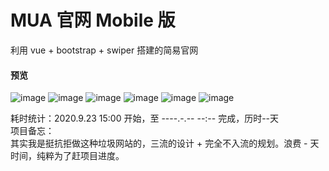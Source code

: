 # MUA 官网 Mobile 版
利用 vue + bootstrap + swiper 搭建的简易官网

#### 预览
![image](https://github.com/vc0754/mua_website_mobile/blob/master/previews/01.jpg)
![image](https://github.com/vc0754/mua_website_mobile/blob/master/previews/02.jpg)
![image](https://github.com/vc0754/mua_website_mobile/blob/master/previews/03.jpg)
![image](https://github.com/vc0754/mua_website_mobile/blob/master/previews/04.jpg)
![image](https://github.com/vc0754/mua_website_mobile/blob/master/previews/05.jpg)
![image](https://github.com/vc0754/mua_website_mobile/blob/master/previews/06.jpg)


耗时统计：2020.9.23 15:00 开始，至 ----.-.-- --:-- 完成，历时--天  
项目备忘：  
其实我是挺抗拒做这种垃圾网站的，三流的设计 + 完全不入流的规划。浪费 - 天时间，纯粹为了赶项目进度。
